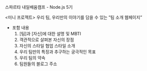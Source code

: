 스파르타 내일배움캠프 - Node.js 5기

<미니 프로젝트>
우리 팀, 우리만의 이야기를 담을 수 있는 ”팀 소개 웹페이지”

- 포함 내용
  1. [팀]과 [자신]에 대한 설명 및 MBTI
  2. 객관적으로 살펴본 자신의 장점
  3. 자신의 스타일 협업 스타일 소개
  4. 우리 팀만의 특징과 추구하는 궁극적인 목표
  5. 우리 팀의 약속
  6. 팀원들의 블로그 주소
